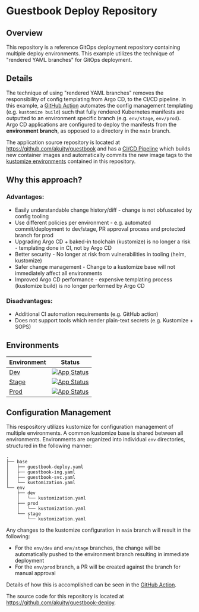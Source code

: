 # Guestbook Deploy Repository

## Overview

This repository is a reference GitOps deployment repository containing multiple deploy environments. This example utilizes the technique of "rendered YAML branches" for GitOps deployment.

## Details

The technique of using "rendered YAML branches" removes the responsibility of config templating from Argo CD, to the CI/CD pipeline. In this example, a [GitHub Action](https://github.com/akuity/guestbook-deploy/blob/main/.github/workflows/render-manifests.yml) automates the config management templating (e.g. `kustomize build`) such that fully rendered Kubernetes manifests are outputted to an environment specific branch (e.g. `env/stage`, `env/prod`). Argo CD applications are configured to deploy the manifests from the **environment branch**, as opposed to a directory in the `main` branch.

The application source repository is located at https://github.com/akuity/guestbook and has a [CI/CD Pipeline](https://github.com/akuity/guestbook/blob/main/.github/workflows/ci-cd.yml) which builds new container images and automatically commits the new image tags to the [kustomize environments](https://github.com/akuity/guestbook-deploy/tree/main/env) contained in this repository.

## Why this approach?

### Advantages:
* Easily understandable change history/diff - change is not obfuscated by config tooling
* Use different policies per environment - e.g. automated commit/deployment to dev/stage, PR approval process and protected branch for prod
* Upgrading Argo CD + baked-in toolchain (kustomize) is no longer a risk - templating done in CI, not by Argo CD
* Better security - No longer at risk from vulnerabilities in tooling (helm, kustomize)
* Safer change management - Change to a kustomize base will not immediately affect all environments
* Improved Argo CD performance - expensive templating process (kustomize build) is no longer performed by Argo CD 

### Disadvantages:
* Additional CI automation requirements (e.g. GitHub action)
* Does not support tools which render plain-text secrets (e.g. Kustomize + SOPS)

## Environments

| Environment | Status |
|----|----|
| [Dev](https://github.com/akuity/guestbook-deploy/tree/env/dev) | [![App Status](https://cd.demo.akuity.io/api/badge?name=guestbook-dev&revision=true)](https://cd.demo.akuity.io/applications/guestbook-dev) |
| [Stage](https://github.com/akuity/guestbook-deploy/tree/env/stage) | [![App Status](https://cd.demo.akuity.io/api/badge?name=guestbook-stage&revision=true)](https://cd.demo.akuity.io/applications/guestbook-stage) |
| [Prod](https://github.com/akuity/guestbook-deploy/tree/env/prod) | [![App Status](https://cd.demo.akuity.io/api/badge?name=guestbook-prod&revision=true)](https://cd.demo.akuity.io/applications/guestbook-prod) |

## Configuration Management

This respository utilizes kustomize for configuration management of multiple environments. A common kustomize base is shared between all environments.  Environments are organized into individual `env` directories, structured in the following manner:

```
.
├── base
│   ├── guestbook-deploy.yaml
│   ├── guestbook-ing.yaml
│   ├── guestbook-svc.yaml
│   └── kustomization.yaml
└── env
    ├── dev
    │   └── kustomization.yaml
    ├── prod
    │   └── kustomization.yaml
    └── stage
        └── kustomization.yaml
```

Any changes to the kustomize configuration in `main` branch will result in the following:
* For the `env/dev` and `env/stage` branches, the change will be automatically pushed to the environment branch resulting in immediate deployment
* For the `env/prod` branch, a PR will be created against the branch for manual approval

Details of how this is accomplished can be seen in the [GitHub Action](https://github.com/akuity/guestbook-deploy/blob/main/.github/workflows/render-manifests.yml).

The source code for this repository is located at https://github.com/akuity/guestbook-deploy.
